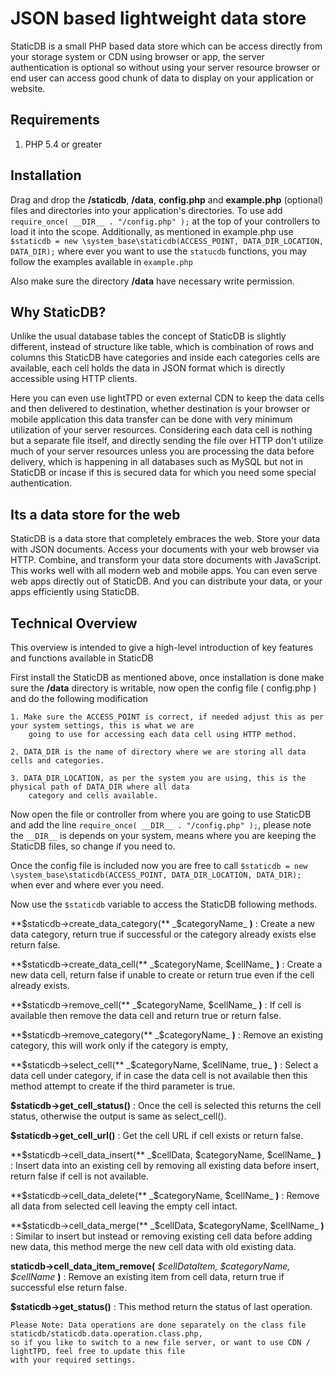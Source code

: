 # JSON based lightweight data store

StaticDB is a small PHP based data store which can be access directly from your storage system or CDN using browser or app, 
the server authentication is optional so without using your server resource browser or end user can access 
good chunk of data to display on your application or website.

## Requirements

1. PHP 5.4 or greater

## Installation

Drag and drop the **/staticdb**,  **/data**, **config.php** and **example.php** (optional) files and directories into your application's directories. 
To use add `require_once( __DIR__ . "/config.php" );` at the top of your controllers to load it into the scope. 
Additionally, as mentioned in example.php use `$staticdb = new \system_base\staticdb(ACCESS_POINT, DATA_DIR_LOCATION, DATA_DIR);` 
where ever you want to use the `statucdb` functions, you may follow the examples available in `example.php`

Also make sure the directory **/data** have necessary write permission.

## Why StaticDB?

Unlike the usual database tables the concept of StaticDB is slightly different, instead of structure like table, which is 
combination of rows and columns this StaticDB have categories and inside each categories cells are available, each cell holds 
the data in JSON format which is directly accessible using HTTP clients.

Here you can even use lightTPD or even external CDN to keep the data cells and then delivered to destination, whether destination
is your browser or mobile application this data transfer can be done with very minimum utilization of your server resources. 
Considering each data cell is nothing but a separate file itself, and directly sending the file over HTTP don't utilize 
much of your server resources unless you are processing the data before delivery, which is happening in all databases such 
as MySQL but not in StaticDB or incase if this is secured data for which you need some special authentication.

## Its a data store for the web

StaticDB is a data store that completely embraces the web. Store your data with JSON documents. Access your documents 
with your web browser via HTTP. Combine, and transform your data store documents with JavaScript. This works well 
with all modern web and mobile apps. You can even serve web apps directly out of StaticDB. And you can distribute your 
data, or your apps efficiently using StaticDB.

## Technical Overview

This overview is intended to give a high-level introduction of key features and functions available in StaticDB

First install the StaticDB as mentioned above, once installation is done make sure the **/data** directory is 
writable, now open the config file ( config.php ) and do the following modification

    1. Make sure the ACCESS_POINT is correct, if needed adjust this as per your system settings, this is what we are 
        going to use for accessing each data cell using HTTP method.

    2. DATA_DIR is the name of directory where we are storing all data cells and categories.

    3. DATA_DIR_LOCATION, as per the system you are using, this is the physical path of DATA_DIR where all data 
        category and cells available. 

Now open the file or controller from where you are going to use StaticDB and add the line `require_once( __DIR__ . "/config.php" );`, 
please note the `__DIR__` is depends on your system, means where you are keeping the StaticDB files, so change if you need to.

Once the config file is included now you are free to call `$staticdb = new \system_base\staticdb(ACCESS_POINT, DATA_DIR_LOCATION, DATA_DIR);` when 
ever and where ever you need.

Now use the `$staticdb` variable to access the StaticDB following methods.


**$staticdb->create_data_category(** _$categoryName_ **)** : Create a new data category, return true if successful or 
the category already exists else return false.

**$staticdb->create_data_cell(** _$categoryName, $cellName_ **)** : Create a new data cell, return false if unable to create or return true
even if the cell already exists.

**$staticdb->remove_cell(** _$categoryName, $cellName_ **)** : If cell is available then remove the data cell and return true or return false.

**$staticdb->remove_category(** _$categoryName_ **)** : Remove an existing category, this will work only if the category is empty,

**$staticdb->select_cell(** _$categoryName, $cellName, true_ **)** : Select a data cell under category, if in case the 
data cell is not available then this method attempt to create if the third parameter is true.

**$staticdb->get_cell_status()** : Once the cell is selected this returns the cell status, otherwise the output is same as select_cell().

**$staticdb->get_cell_url()** : Get the cell URL if cell exists or return false.

**$staticdb->cell_data_insert(** _$cellData, $categoryName, $cellName_ **)** : Insert data into an existing cell by removing all existing data before insert, return false if cell is not available.

**$staticdb->cell_data_delete(** _$categoryName, $cellName_ **)** : Remove all data from selected cell leaving the empty cell intact.

**$staticdb->cell_data_merge(** _$cellData, $categoryName, $cellName_ **)** : Similar to insert but instead or removing existing cell
data before adding new data, this method merge the new cell data with old existing data.

**staticdb->cell_data_item_remove(** _$cellDataItem, $categoryName, $cellName_ **)** : Remove an existing item from cell data, 
return true if successful else return false.

**$staticdb->get_status()** : This method return the status of last operation.

    Please Note: Data operations are done separately on the class file staticdb/staticdb.data.operation.class.php, 
    so if you like to switch to a new file server, or want to use CDN / lightTPD, feel free to update this file 
    with your required settings.

